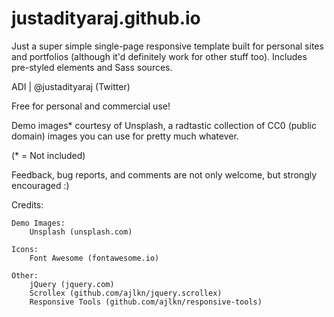 # justadityaraj.github.io

Just a super simple single-page responsive template built for personal sites and portfolios
(although it'd definitely work for other stuff too). Includes pre-styled
elements and Sass sources.

ADI | @justadityaraj (Twitter)

Free for personal and commercial use!

Demo images* courtesy of Unsplash, a radtastic collection of CC0 (public domain) images
you can use for pretty much whatever.

(* = Not included)

Feedback, bug reports, and comments are not only welcome, but strongly encouraged :)

Credits:

	Demo Images:
		Unsplash (unsplash.com)

	Icons:
		Font Awesome (fontawesome.io)

	Other:
		jQuery (jquery.com)
		Scrollex (github.com/ajlkn/jquery.scrollex)
		Responsive Tools (github.com/ajlkn/responsive-tools)
